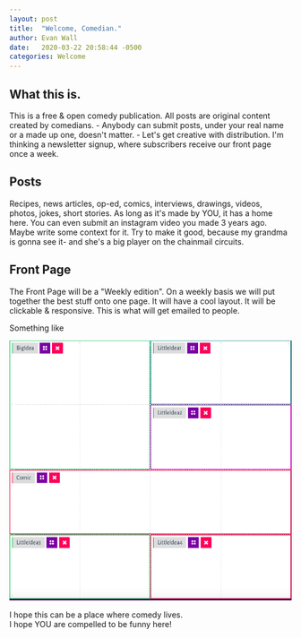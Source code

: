 ```yaml
---
layout: post
title:  "Welcome, Comedian."
author: Evan Wall
date:   2020-03-22 20:58:44 -0500
categories: Welcome
---
```

<h2> What this is. </h2>
This is a free & open comedy publication. All posts are original content created by comedians.
- Anybody can submit posts, under your real name or a made up one, doesn't matter.
- Let's get creative with distribution. I'm thinking a newsletter signup, where subscribers receive our front page once a week.  

<h2> Posts </h2>

Recipes, news articles, op-ed, comics, interviews, drawings, videos, photos, jokes, short stories.
As long as it's made by YOU, it has a home here. You can even submit an instagram video you made 3 years ago. Maybe write some context for it. Try to make it good, because my grandma is gonna see it- and she's a big player on the chainmail circuits.

<h2> Front Page </h2>
The Front Page will be a "Weekly edition". On a weekly basis we will put together the best stuff onto one page. It will have a cool layout. It will be clickable & responsive. This is what will get emailed to people.

Something like

![My helpful screenshot](/images/screenshot.png)


I hope this can be a place where comedy lives.  
I hope YOU are compelled to be funny here! 
